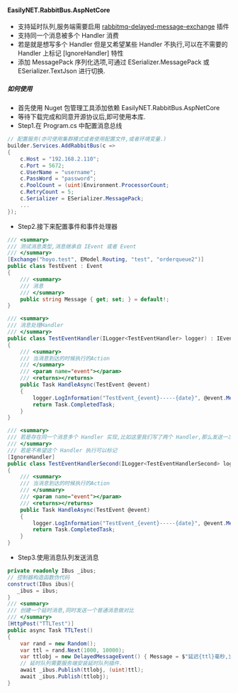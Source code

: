 #### EasilyNET.RabbitBus.AspNetCore

- 支持延时队列,服务端需要启用 [rabbitmq-delayed-message-exchange](https://github.com/rabbitmq/rabbitmq-delayed-message-exchange)
插件
- 支持同一个消息被多个 Handler 消费
- 若是就是想写多个 Handler 但是又希望某些 Handler 不执行,可以在不需要的 Handler 上标记 [IgnoreHandler] 特性
- 添加 MessagePack 序列化选项,可通过 ESerializer.MessagePack 或 ESerializer.TextJson 进行切换.

##### 如何使用

- 首先使用 Nuget 包管理工具添加依赖 EasilyNET.RabbitBus.AspNetCore
- 等待下载完成和同意开源协议后,即可使用本库.
- Step1.在 Program.cs 中配置消息总线

```csharp
// 配置服务(亦可使用集群模式或者使用配置文件,或者环境变量.)
builder.Services.AddRabbitBus(c =>
{
    c.Host = "192.168.2.110";
    c.Port = 5672;
    c.UserName = "username";
    c.PassWord = "password";
    c.PoolCount = (uint)Environment.ProcessorCount;
    c.RetryCount = 5;
    c.Serializer = ESerializer.MessagePack;
    ...
});
```

- Step2.接下来配置事件和事件处理器

```csharp
/// <summary>
/// 测试消息类型,消息继承自 IEvent 或者 Event
/// </summary>
[Exchange("hoyo.test", EModel.Routing, "test", "orderqueue2")]
public class TestEvent : Event
{
    /// <summary>
    /// 消息
    /// </summary>
    public string Message { get; set; } = default!;
}

/// <summary>
/// 消息处理Handler
/// </summary>
public class TestEventHandler(ILogger<TestEventHandler> logger) : IEventHandler<TestEvent>
{
    /// <summary>
    /// 当消息到达的时候执行的Action
    /// </summary>
    /// <param name="event"></param>
    /// <returns></returns>
    public Task HandleAsync(TestEvent @event)
    {
        logger.LogInformation("TestEvent_{event}-----{date}", @event.Message, DateTime.Now);
        return Task.CompletedTask;
    }
}

/// <summary>
/// 若是存在同一个消息多个 Handler 实现,比如这里我们写了两个 Handler,那么发送一次消息这两个 Handler 均会执行.
/// </summary>
/// 若是不希望这个 Handler 执行可以标记
[IgnoreHandler]
public class TestEventHandlerSecond(ILogger<TestEventHandlerSecond> logger) : IEventHandler<TestEvent>
{
    /// <summary>
    /// 当消息到达的时候执行的Action
    /// </summary>
    /// <param name="event"></param>
    /// <returns></returns>
    public Task HandleAsync(TestEvent @event)
    {
        logger.LogInformation("TestEvent_{event}-----{date}", @event.Message, DateTime.Now);
        return Task.CompletedTask;
    }
}
```

- Step3.使用消息队列发送消息

```csharp
private readonly IBus _ibus;
// 控制器构造函数伪代码
construct(IBus ibus){
   _ibus = ibus;
}
/// <summary>
/// 创建一个延时消息,同时发送一个普通消息做对比
/// </summary>
[HttpPost("TTLTest")]
public async Task TTLTest()
{
    var rand = new Random();
    var ttl = rand.Next(1000, 10000);
    var ttlobj = new DelayedMessageEvent() { Message = $"延迟{ttl}毫秒,当前时间{DateTime.Now:yyyy-MM-dd HH:mm:ss}" };
    // 延时队列需要服务端安装延时队列插件.
    await _ibus.Publish(ttlobj, (uint)ttl);
    await _ibus.Publish(ttlobj);
}
```
